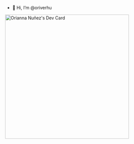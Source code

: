 - 👋 Hi, I’m @oriverhu

<a href="https://app.daily.dev/OriVerhu"><img src="https://api.daily.dev/devcards/ec861a1607e6447ca0ec86897cfd90ca.png?r=ho6" width="400" alt="Orianna Nuñez's Dev Card"/></a>

